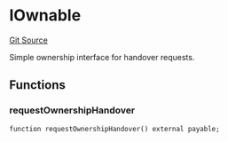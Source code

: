 # IOwnable
[Git Source](https://github.com/NaniDAO/accounts/blob/18e4de3b2fb3996b09e97d68ddd15b6c11bd0a87/src/ownership/Keys.sol)

Simple ownership interface for handover requests.


## Functions
### requestOwnershipHandover


```solidity
function requestOwnershipHandover() external payable;
```

